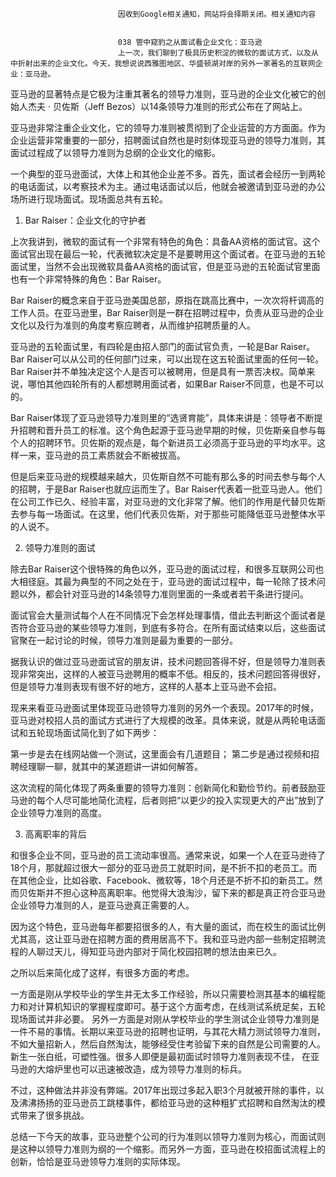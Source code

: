 
                            
                            因收到Google相关通知，网站将会择期关闭。相关通知内容
                            
                            
                            038 管中窥豹之从面试看企业文化：亚马逊
                            上一次，我们聊到了极具历史积淀的微软的面试方式，以及从中折射出来的企业文化。今天，我想说说西雅图地区、华盛顿湖对岸的另外一家著名的互联网企业：亚马逊。

亚马逊的显著特点是它极为注重其著名的领导力准则，亚马逊的企业文化被它的创始人杰夫 · 贝佐斯（Jeff Bezos）以14条领导力准则的形式公布在了网站上。

亚马逊非常注重企业文化，它的领导力准则被贯彻到了企业运营的方方面面。作为企业运营非常重要的一部分，招聘面试自然也是时刻体现亚马逊的领导力准则，其面试过程成了以领导力准则为总纲的企业文化的缩影。

一个典型的亚马逊面试，大体上和其他企业差不多。首先，面试者会经历一到两轮的电话面试，以考察技术为主。通过电话面试以后，他就会被邀请到亚马逊的办公场所进行现场面试。现场面总共有五轮。

1. Bar Raiser：企业文化的守护者

上次我讲到，微软的面试有一个非常有特色的角色：具备AA资格的面试官。这个面试官出现在最后一轮，代表微软决定是不是要聘用这个面试者。在亚马逊的五轮面试里，当然不会出现微软具备AA资格的面试官，但是亚马逊的五轮面试官里面也有一个非常特殊的角色：Bar Raiser。

Bar Raiser的概念来自于亚马逊美国总部，原指在跳高比赛中，一次次将杆调高的工作人员。在亚马逊里，Bar Raiser则是一群在招聘过程中，负责从亚马逊的企业文化以及行为准则的角度考察应聘者，从而维护招聘质量的人。

亚马逊的五轮面试里，有四轮是由招人部门的面试官负责，一轮是Bar Raiser。Bar Raiser可以从公司的任何部门过来，可以出现在这五轮面试里面的任何一轮。Bar Raiser并不单独决定这个人是否可以被聘用，但是具有一票否决权。简单来说，哪怕其他四轮所有的人都想聘用面试者，如果Bar Raiser不同意，也是不可以的。

Bar Raiser体现了亚马逊领导力准则里的“选贤育能”，具体来讲是：领导者不断提升招聘和晋升员工的标准。这个角色起源于亚马逊早期的时候，贝佐斯亲自参与每个人的招聘环节。贝佐斯的观点是，每个新进员工必须高于亚马逊的平均水平。这样一来，亚马逊的员工素质就会不断被拔高。

但是后来亚马逊的规模越来越大，贝佐斯自然不可能有那么多的时间去参与每个人的招聘，于是Bar Raiser也就应运而生了。Bar Raiser代表着一批亚马逊人。他们在公司工作已久、经验丰富，对亚马逊的文化非常了解。他们的作用是代替贝佐斯去参与每一场面试。在这里，他们代表贝佐斯，对于那些可能降低亚马逊整体水平的人说不。

2. 领导力准则的面试

除去Bar Raiser这个很特殊的角色以外，亚马逊的面试过程，和很多互联网公司也大相径庭。其最为典型的不同之处在于，亚马逊的面试过程中，每一轮除了技术问题以外，都会针对亚马逊的14条领导力准则里面的一条或者若干条进行提问。

面试官会大量测试每个人在不同情况下会怎样处理事情，借此去判断这个面试者是否符合亚马逊的某些领导力准则，到底有多符合。在所有面试结束以后，这些面试官聚在一起讨论的时候，领导力准则是最为重要的一部分。

据我认识的做过亚马逊面试官的朋友讲，技术问题回答得不好，但是领导力准则表现非常突出，这样的人被亚马逊聘用的概率不低。相反的，技术问题回答得很好，但是领导力准则表现有很不好的地方，这样的人基本上亚马逊不会招。

现来来看亚马逊面试里体现亚马逊领导力准则的另外一个表现。2017年的时候，亚马逊对校招人员的面试方式进行了大规模的改革。具体来说，就是从两轮电话面试和五轮现场面试简化到了如下两步：


第一步是去在线网站做一个测试，这里面会有几道题目；
第二步是通过视频和招聘经理聊一聊，就其中的某道题讲一讲如何解答。


这次流程的简化体现了两条重要的领导力准则：创新简化和勤俭节约。前者鼓励亚马逊的每个人尽可能地简化流程，后者则把“以更少的投入实现更大的产出”放到了企业领导力准则的高度。

3. 高离职率的背后

和很多企业不同，亚马逊的员工流动率很高。通常来说，如果一个人在亚马逊待了18个月，那就超过很大一部分的亚马逊员工就职时间，是不折不扣的老员工。而在其他企业，比如谷歌、Facebook、微软等，18个月还是不折不扣的新员工。然而贝佐斯并不担心这种高离职率。他觉得大浪淘沙，留下来的都是真正符合亚马逊企业领导力准则的人，是亚马逊真正需要的人。

因为这个特色，亚马逊每年都要招很多的人，有大量的面试，而在校生的面试比例尤其高，这让亚马逊在招聘方面的费用居高不下。我和亚马逊内部一些制定招聘流程的人聊过天儿，得知亚马逊内部对于简化校园招聘的想法由来已久。

之所以后来简化成了这样，有很多方面的考虑。


一方面是刚从学校毕业的学生并无太多工作经验，所以只需要检测其基本的编程能力和对计算机知识的掌握程度即可。基于这个方面考虑，在线测试系统足矣，五轮现场面试并非必要。
另外一方面是对刚从学校毕业的学生测试企业领导力准则是一件不易的事情。长期以来亚马逊的招聘也证明，与其花大精力测试领导力准则，不如大量招新人，然后自然淘汰，能够经受住考验留下来的自然是公司需要的人。 新生一张白纸，可塑性强。很多人即便是最初面试时领导力准则表现不佳， 在亚马逊的大熔炉里也可以迅速被改造，成为领导力准则的标兵。


不过，这种做法并非没有弊端。2017年出现过多起入职3个月就被开除的事件，以及沸沸扬扬的亚马逊员工跳楼事件，都给亚马逊的这种粗犷式招聘和自然淘汰的模式带来了很多挑战。

总结一下今天的故事，亚马逊整个公司的行为准则以领导力准则为核心，而面试则是这种以领导力准则为纲的一个缩影。而另外一方面，亚马逊在校招面试流程上的创新，恰恰是亚马逊领导力准则的实际体现。

                        
                        
                            